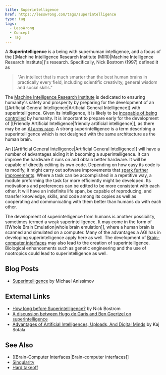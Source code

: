 ```yaml
---
title: Superintelligence
href: https://lesswrong.com/tags/superintelligence
type: tag
tags:
  - LessWrong
  - Concept
  - Tag
---
```


A **Superintelligence** is a being with superhuman intelligence, and a focus of the [[Machine Intelligence Research Institute (MIRI)|Machine Intelligence Research Institute]]'s research. Specifically, Nick Bostrom (1997) defined it as

> "An intellect that is much smarter than the best human brains in practically every field, including scientific creativity, general wisdom and social skills."

The [Machine Intelligence Research Institute](https://www.lesswrong.com/tag/machine-intelligence-research-institute-miri) is dedicated to ensuring humanity's safety and prosperity by preparing for the development of an [[Artificial General Intelligence|Artificial General Intelligence]] with superintelligence. Given its intelligence, it is likely to be [incapable of being controlled](https://www.lesswrong.com/tag/ai-boxing-containment) by humanity. It is important to prepare early for the development of [[Friendly Artificial Intelligence|friendly artificial intelligence]], as there may be an [AI arms race](https://www.lesswrong.com/tag/ai-arms-race). A strong superintelligence is a term describing a superintelligence which is not designed with the same architecture as the human brain.

An [[Artificial General Intelligence|Artificial General Intelligence]] will have a number of advantages aiding it in becoming a superintelligence. It can improve the hardware it runs on and obtain better hardware. It will be capable of directly editing its own code. Depending on how easy its code is to modify, it might carry out software improvements that [spark further improvements](https://www.lesswrong.com/tag/recursive-self-improvement). Where a task can be accomplished in a repetitive way, a module preforming the task far more efficiently might be developed. Its motivations and preferences can be edited to be more consistent with each other. It will have an indefinite life span, be capable of reproducing, and transfer knowledge, skills, and code among its copies as well as cooperating and communicating with them better than humans do with each other.

The development of superintelligence from humans is another possibility, sometimes termed a weak superintelligence. It may come in the form of [[Whole Brain Emulation|whole brain emulation]], where a human brain is scanned and simulated on a computer. Many of the advantages a AGI has in developing superintelligence apply here as well. The development of [Brain-computer interfaces](https://www.lesswrong.com/tag/brain-computer-interfaces) may also lead to the creation of superintelligence. Biological enhancements such as genetic engineering and the use of nootropics could lead to superintelligence as well.

Blog Posts
----------

*   [Superintelligence](http://www.acceleratingfuture.com/articles/superintelligencehowsoon.htm) by Michael Anissimov

External Links
--------------

*   [How long before Superintelligence?](http://www.nickbostrom.com/superintelligence.html) by Nick Bostrom
*   [A discussion between Hugo de Garis and Ben Goertzel on superintelligence](http://profhugodegaris.files.wordpress.com/2011/04/nocyborgsbghugo.pdf)
*   [Advantages of Artificial Intelligences, Uploads, And Digital Minds](http://www.xuenay.net/Papers/DigitalAdvantages.pdf) by Kaj Sotala

See Also
--------

*   [[Brain-Computer Interfaces|Brain-computer interfaces]]
*   [Singularity](https://www.lesswrong.com/tag/singularity)
*   [Hard takeoff](https://wiki.lesswrong.com/wiki/Hard_takeoff)